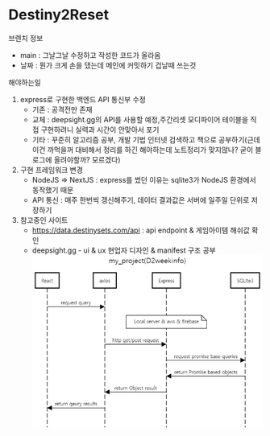 # Destiny2Reset

브렌치 정보
- main : 그날그날 수정하고 작성한 코드가 올라옴
- 날짜 : 뭔가 크게 손을 댔는데 메인에 커밋하기 겁날때 쓰는것

해야하는일
1. express로 구현한 백엔드 API 통신부 수정
   - 기존 : 공격전만 존재
   - 교체 : deepsight.gg의 API를 사용할 예정,주간리셋 모디파이어 테이블을 직접 구현하려니 실력과 시간이 안맞아서 포기
   - 기타 : 꾸준히 알고리즘 공부, 개발 기법 인터넷 검색하고 책으로 공부하기(근데 이건 까먹을꺼 대비해서 정리를 하긴 해야하는데 노트정리가 맞지않나? 굳이 블로그에 올려야할까? 모르겠다)
2. 구현 프레임워크 변경
   - NodeJS => NextJS : express를 썼던 이유는 sqlite3가 NodeJS 환경에서 동작했기 때문
   - API 통신 : 매주 한번씩 갱신해주기, 데이터 결과값은 서버에 일주일 단위로 저장하기
3. 참고중인 사이트
   - https://data.destinysets.com/api : api endpoint & 게임아이템 해쉬값 확인
   - deepsight.gg - ui & ux 현업자 디자인 & manifest 구조 공부
![ALT text](./structure.png)
